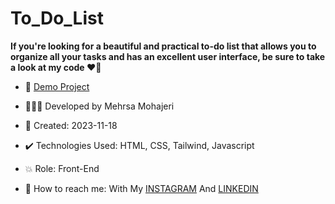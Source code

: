 # To_Do_List

**If you're looking for a beautiful and practical to-do list that allows you to organize all your tasks and has an excellent user interface, be sure to take a look at my code ♥️📝**


- 🔗 [Demo Project](https://mehrsa-mohajeri-developer.github.io/To_Do_List/)
  
- 👩🏻‍💻 Developed by Mehrsa Mohajeri

- 📆 Created: 2023-11-18

- ✔️ Technologies Used: HTML, CSS, Tailwind, Javascript

- 💥 Role: Front-End

- 📲 How to reach me: With My [INSTAGRAM](https://www.instagram.com/mehrsa_mohajeri_developer) And [LINKEDIN](https://www.linkedin.com/in/mehrsa-mohajeri-developer)
  
